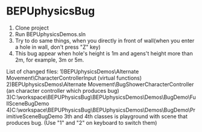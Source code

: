 # BEPUphysicsBug

1) Clone project
2) Run BEPUphysicsDemos.sln
3) Try to do same things, when you directly in front of wall(when you enter a hole in wall, don't press "Z" key)
4) This bug appear when hole's height is 1m and agens't height more than 2m, for example, 3m or 5m.


List of changed files:
1)BEPUphysicsDemos\Alternate Movement\CharacterControllerInput (virtual functions)
2)BEPUphysicsDemos\Alternate Movement\BugShowerCharacterController (an character controller which produces bug)
3)C:\workspace\BEPUPhysicsBug\BEPUphysicsDemos\Demos\BugDemo\FullSceneBugDemo 
4)C:\workspace\BEPUPhysicsBug\BEPUphysicsDemos\Demos\BugDemo\PrimitiveSceneBugDemo 
3th and 4th classes is playground with scene that produces bug. (Use "1" and "2" on keyboard to switch them)
